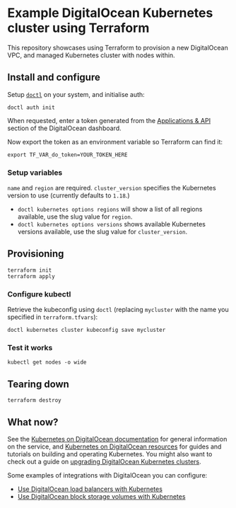 # Example DigitalOcean Kubernetes cluster using Terraform

This repository showcases using Terraform to provision a new DigitalOcean VPC, and managed Kubernetes cluster with nodes within.

## Install and configure

Setup [`doctl`](https://github.com/digitalocean/doctl) on your system, and initialise auth:

```shell
doctl auth init
```

When requested, enter a token generated from the [Applications & API](https://cloud.digitalocean.com/account/api/tokens) section of the DigitalOcean dashboard.

Now export the token as an environment variable so Terraform can find it:

```shell
export TF_VAR_do_token=YOUR_TOKEN_HERE
```

### Setup variables

`name` and `region` are required. `cluster_version` specifies the Kubernetes version to use (currently defaults to `1.18`.)

* `doctl kubernetes options regions` will show a list of all regions available, use the slug value for `region`.
* `doctl kubernetes options versions` shows available Kubernetes versions available, use the slug value for `cluster_version`.

## Provisioning

```shell
terraform init
terraform apply
```

### Configure kubectl

Retrieve the kubeconfig using `doctl` (replacing `mycluster` with the name you specified in `terraform.tfvars`):

```shell
doctl kubernetes cluster kubeconfig save mycluster
```

### Test it works

```shell
kubectl get nodes -o wide
```

## Tearing down

```shell
terraform destroy
```

## What now?

See the [Kubernetes on DigitalOcean documentation](https://www.digitalocean.com/docs/kubernetes/) for general information on the service,
and [Kubernetes on DigitalOcean resources](https://www.digitalocean.com/resources/kubernetes/) for guides and tutorials on building
and operating Kubernetes. You might also want to check out a guide on [upgrading DigitalOcean Kubernetes clusters](https://www.digitalocean.com/docs/kubernetes/how-to/upgrade-cluster/).

Some examples of integrations with DigitalOcean you can configure:

* [Use DigitalOcean load balancers with Kubernetes](https://www.digitalocean.com/docs/kubernetes/how-to/add-load-balancers/)
* [Use DigitalOcean block storage volumes with Kubernetes](https://www.digitalocean.com/docs/kubernetes/how-to/add-volumes/)
